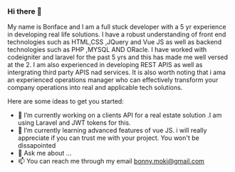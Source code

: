 ### Hi there 👋


My name is Bonface and I am a full stuck developer with a 5 yr experience in developing real life solutions. I have a robust understanding of front end technologies such as HTML,CSS ,JQuery and Vue JS as well as backend technologies such as PHP ,MYSQL AND ORacle. I have worked with codeigniter and laravel for the past 5 yrs and this has made me well versed at the 2. I am also experienced in developing REST APIS as well as intergrating third party APIS nad services.
It is also worth noting that i ama an experienced operations manager who can effectively transform your company operations into real and applicable tech solutions. 

Here are some ideas to get you started:

- 🔭 I’m currently working on a clients API for a real estate solution .I am using Laravel and JWT tokens for this.
- 🌱 I’m currently learning advanced features of vue JS. i will really appreciate if you can trust me with your project. You won't be dissapointed
- 💬 Ask me about ...
- 📫 You can reach me through my email bonny.moki@gmail.com

